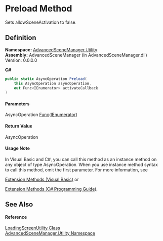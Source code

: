 # Preload Method

Sets allowSceneActivation to false.

## Definition

**Namespace:** [AdvancedSceneManager.Utility](N_AdvancedSceneManager_Utility.md)\
**Assembly:** AdvancedSceneManager (in AdvancedSceneManager.dll) Version: 0.0.0.0

**C#**

```c#
public static AsyncOperation Preload(
	this AsyncOperation asyncOperation,
	out Func<IEnumerator> activateCallback
)
```

#### Parameters

&#x20; AsyncOperation   [Func](https://learn.microsoft.com/dotnet/api/system.func-1)([IEnumerator](https://learn.microsoft.com/dotnet/api/system.collections.ienumerator))&#x20;

#### Return Value

AsyncOperation

#### Usage Note

In Visual Basic and C#, you can call this method as an instance method on any object of type AsyncOperation. When you use instance method syntax to call this method, omit the first parameter. For more information, see

[Extension Methods (Visual Basic)](https://docs.microsoft.com/dotnet/visual-basic/programming-guide/language-features/procedures/extension-methods) or

[Extension Methods (C# Programming Guide)](https://docs.microsoft.com/dotnet/csharp/programming-guide/classes-and-structs/extension-methods).

## See Also

#### Reference

[LoadingScreenUtility Class](T_AdvancedSceneManager_Utility_LoadingScreenUtility.md)\
[AdvancedSceneManager.Utility Namespace](N_AdvancedSceneManager_Utility.md)
